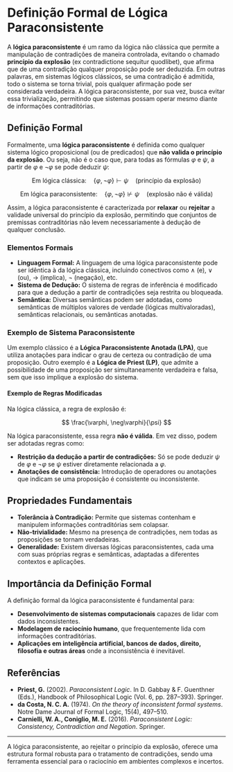 # Definição Formal de Lógica Paraconsistente

A **lógica paraconsistente** é um ramo da lógica não clássica que permite a manipulação de contradições de maneira controlada, evitando o chamado **princípio da explosão** (ex contradictione sequitur quodlibet), que afirma que de uma contradição qualquer proposição pode ser deduzida. Em outras palavras, em sistemas lógicos clássicos, se uma contradição é admitida, todo o sistema se torna trivial, pois qualquer afirmação pode ser considerada verdadeira. A lógica paraconsistente, por sua vez, busca evitar essa trivialização, permitindo que sistemas possam operar mesmo diante de informações contraditórias.

## Definição Formal

Formalmente, uma **lógica paraconsistente** é definida como qualquer sistema lógico proposicional (ou de predicados) que **não valida o princípio da explosão**. Ou seja, não é o caso que, para todas as fórmulas $\varphi$ e $\psi$, a partir de $\varphi$ e $\neg\varphi$ se pode deduzir $\psi$:

$$
\text{Em lógica clássica:} \quad \{\varphi, \neg\varphi\} \vdash \psi \quad \text{(princípio da explosão)}
$$

$$
\text{Em lógica paraconsistente:} \quad \{\varphi, \neg\varphi\} \nvdash \psi \quad \text{(explosão não é válida)}
$$

Assim, a lógica paraconsistente é caracterizada por **relaxar** ou **rejeitar** a validade universal do princípio da explosão, permitindo que conjuntos de premissas contraditórias não levem necessariamente à dedução de qualquer conclusão.

### Elementos Formais

- **Linguagem Formal:** A linguagem de uma lógica paraconsistente pode ser idêntica à da lógica clássica, incluindo conectivos como $\land$ (e), $\lor$ (ou), $\rightarrow$ (implica), $\neg$ (negação), etc.
- **Sistema de Dedução:** O sistema de regras de inferência é modificado para que a dedução a partir de contradições seja restrita ou bloqueada.
- **Semântica:** Diversas semânticas podem ser adotadas, como semânticas de múltiplos valores de verdade (lógicas multivaloradas), semânticas relacionais, ou semânticas anotadas.

### Exemplo de Sistema Paraconsistente

Um exemplo clássico é a **Lógica Paraconsistente Anotada (LPA)**, que utiliza anotações para indicar o grau de certeza ou contradição de uma proposição. Outro exemplo é a **Lógica de Priest (LP)**, que admite a possibilidade de uma proposição ser simultaneamente verdadeira e falsa, sem que isso implique a explosão do sistema.

#### Exemplo de Regras Modificadas

Na lógica clássica, a regra de explosão é:

$$
\frac{\varphi, \neg\varphi}{\psi}
$$

Na lógica paraconsistente, essa regra **não é válida**. Em vez disso, podem ser adotadas regras como:

- **Restrição da dedução a partir de contradições:** Só se pode deduzir $\psi$ de $\varphi$ e $\neg\varphi$ se $\psi$ estiver diretamente relacionada a $\varphi$.
- **Anotações de consistência:** Introdução de operadores ou anotações que indicam se uma proposição é consistente ou inconsistente.

## Propriedades Fundamentais

- **Tolerância à Contradição:** Permite que sistemas contenham e manipulem informações contraditórias sem colapsar.
- **Não-trivialidade:** Mesmo na presença de contradições, nem todas as proposições se tornam verdadeiras.
- **Generalidade:** Existem diversas lógicas paraconsistentes, cada uma com suas próprias regras e semânticas, adaptadas a diferentes contextos e aplicações.

## Importância da Definição Formal

A definição formal da lógica paraconsistente é fundamental para:

- **Desenvolvimento de sistemas computacionais** capazes de lidar com dados inconsistentes.
- **Modelagem de raciocínio humano**, que frequentemente lida com informações contraditórias.
- **Aplicações em inteligência artificial, bancos de dados, direito, filosofia e outras áreas** onde a inconsistência é inevitável.

## Referências

- **Priest, G.** (2002). *Paraconsistent Logic*. In D. Gabbay & F. Guenthner (Eds.), Handbook of Philosophical Logic (Vol. 6, pp. 287–393). Springer.
- **da Costa, N. C. A.** (1974). *On the theory of inconsistent formal systems*. Notre Dame Journal of Formal Logic, 15(4), 497–510.
- **Carnielli, W. A., Coniglio, M. E.** (2016). *Paraconsistent Logic: Consistency, Contradiction and Negation*. Springer.

---

A lógica paraconsistente, ao rejeitar o princípio da explosão, oferece uma estrutura formal robusta para o tratamento de contradições, sendo uma ferramenta essencial para o raciocínio em ambientes complexos e incertos.